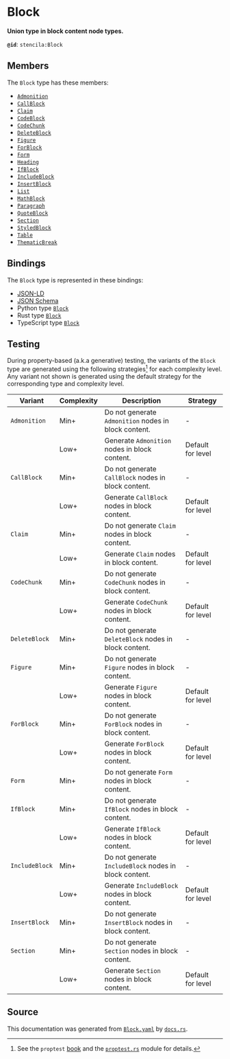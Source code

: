 # Block

**Union type in block content node types.**

**`@id`**: `stencila:Block`

## Members

The `Block` type has these members:

- [`Admonition`](https://github.com/stencila/stencila/blob/main/docs/reference/schema/prose/admonition.md)
- [`CallBlock`](https://github.com/stencila/stencila/blob/main/docs/reference/schema/flow/call-block.md)
- [`Claim`](https://github.com/stencila/stencila/blob/main/docs/reference/schema/works/claim.md)
- [`CodeBlock`](https://github.com/stencila/stencila/blob/main/docs/reference/schema/code/code-block.md)
- [`CodeChunk`](https://github.com/stencila/stencila/blob/main/docs/reference/schema/code/code-chunk.md)
- [`DeleteBlock`](https://github.com/stencila/stencila/blob/main/docs/reference/schema/prose/delete-block.md)
- [`Figure`](https://github.com/stencila/stencila/blob/main/docs/reference/schema/works/figure.md)
- [`ForBlock`](https://github.com/stencila/stencila/blob/main/docs/reference/schema/flow/for-block.md)
- [`Form`](https://github.com/stencila/stencila/blob/main/docs/reference/schema/flow/form.md)
- [`Heading`](https://github.com/stencila/stencila/blob/main/docs/reference/schema/prose/heading.md)
- [`IfBlock`](https://github.com/stencila/stencila/blob/main/docs/reference/schema/flow/if-block.md)
- [`IncludeBlock`](https://github.com/stencila/stencila/blob/main/docs/reference/schema/flow/include-block.md)
- [`InsertBlock`](https://github.com/stencila/stencila/blob/main/docs/reference/schema/prose/insert-block.md)
- [`List`](https://github.com/stencila/stencila/blob/main/docs/reference/schema/prose/list.md)
- [`MathBlock`](https://github.com/stencila/stencila/blob/main/docs/reference/schema/math/math-block.md)
- [`Paragraph`](https://github.com/stencila/stencila/blob/main/docs/reference/schema/prose/paragraph.md)
- [`QuoteBlock`](https://github.com/stencila/stencila/blob/main/docs/reference/schema/prose/quote-block.md)
- [`Section`](https://github.com/stencila/stencila/blob/main/docs/reference/schema/prose/section.md)
- [`StyledBlock`](https://github.com/stencila/stencila/blob/main/docs/reference/schema/style/styled-block.md)
- [`Table`](https://github.com/stencila/stencila/blob/main/docs/reference/schema/works/table.md)
- [`ThematicBreak`](https://github.com/stencila/stencila/blob/main/docs/reference/schema/prose/thematic-break.md)

## Bindings

The `Block` type is represented in these bindings:

- [JSON-LD](https://stencila.org/Block.jsonld)
- [JSON Schema](https://stencila.org/Block.schema.json)
- Python type [`Block`](https://github.com/stencila/stencila/blob/main/python/python/stencila/types/block.py)
- Rust type [`Block`](https://github.com/stencila/stencila/blob/main/rust/schema/src/types/block.rs)
- TypeScript type [`Block`](https://github.com/stencila/stencila/blob/main/typescript/src/types/Block.ts)

## Testing

During property-based (a.k.a generative) testing, the variants of the `Block` type are generated using the following strategies[^1] for each complexity level. Any variant not shown is generated using the default strategy for the corresponding type and complexity level.

| Variant        | Complexity | Description                                            | Strategy          |
| -------------- | ---------- | ------------------------------------------------------ | ----------------- |
| `Admonition`   | Min+       | Do not generate `Admonition` nodes in block content.   | -                 |
|                | Low+       | Generate `Admonition` nodes in block content.          | Default for level |
| `CallBlock`    | Min+       | Do not generate `CallBlock` nodes in block content.    | -                 |
|                | Low+       | Generate `CallBlock` nodes in block content.           | Default for level |
| `Claim`        | Min+       | Do not generate `Claim` nodes in block content.        | -                 |
|                | Low+       | Generate `Claim` nodes in block content.               | Default for level |
| `CodeChunk`    | Min+       | Do not generate `CodeChunk` nodes in block content.    | -                 |
|                | Low+       | Generate `CodeChunk` nodes in block content.           | Default for level |
| `DeleteBlock`  | Min+       | Do not generate `DeleteBlock` nodes in block content.  | -                 |
| `Figure`       | Min+       | Do not generate `Figure` nodes in block content.       | -                 |
|                | Low+       | Generate `Figure` nodes in block content.              | Default for level |
| `ForBlock`     | Min+       | Do not generate `ForBlock` nodes in block content.     | -                 |
|                | Low+       | Generate `ForBlock` nodes in block content.            | Default for level |
| `Form`         | Min+       | Do not generate `Form` nodes in block content.         | -                 |
| `IfBlock`      | Min+       | Do not generate `IfBlock` nodes in block content.      | -                 |
|                | Low+       | Generate `IfBlock` nodes in block content.             | Default for level |
| `IncludeBlock` | Min+       | Do not generate `IncludeBlock` nodes in block content. | -                 |
|                | Low+       | Generate `IncludeBlock` nodes in block content.        | Default for level |
| `InsertBlock`  | Min+       | Do not generate `InsertBlock` nodes in block content.  | -                 |
| `Section`      | Min+       | Do not generate `Section` nodes in block content.      | -                 |
|                | Low+       | Generate `Section` nodes in block content.             | Default for level |

## Source

This documentation was generated from [`Block.yaml`](https://github.com/stencila/stencila/blob/main/schema/Block.yaml) by [`docs.rs`](https://github.com/stencila/stencila/blob/main/rust/schema-gen/src/docs.rs).

[^1]: See the `proptest` [book](https://proptest-rs.github.io/proptest/) and the [`proptest.rs`](https://github.com/stencila/stencila/blob/main/rust/schema/src/proptests.rs) module for details.